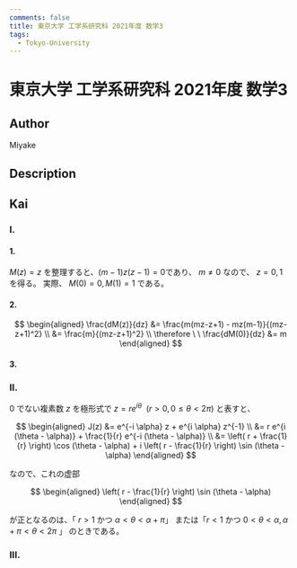 ```yaml
---
comments: false
title: 東京大学 工学系研究科 2021年度 数学3
tags:
  - Tokyo-University
---
```

# 東京大学 工学系研究科 2021年度 数学3

## **Author**
Miyake

## **Description**

## **Kai**
### I.
#### 1.
$M(z)=z$ を整理すると、$(m-1)z(z-1)=0$であり、 $m \ne 0$ なので、 $z=0,1$ を得る。
実際、 $M(0)=0, M(1)=1$ である。

#### 2.

$$
\begin{aligned}
\frac{dM(z)}{dz}
&= \frac{m(mz-z+1) - mz(m-1)}{(mz-z+1)^2}
\\
&= \frac{m}{(mz-z+1)^2}
\\
\therefore \ \ 
\frac{dM(0)}{dz} &= m
\end{aligned}
$$

#### 3.

### II.
$0$ でない複素数 $z$ を極形式で $z=re^{i \theta} \ \ (r \gt 0, 0 \leq \theta \lt 2 \pi)$
と表すと、

$$
\begin{aligned}
J(z)
&= e^{-i \alpha} z + e^{i \alpha} z^{-1}
\\
&= r e^{i (\theta - \alpha)} + \frac{1}{r} e^{-i (\theta - \alpha)}
\\
&= \left( r + \frac{1}{r} \right) \cos (\theta - \alpha) + i \left( r - \frac{1}{r} \right) \sin (\theta - \alpha)
\end{aligned}
$$

なので、これの虚部

$$
\begin{aligned}
\left( r - \frac{1}{r} \right) \sin (\theta - \alpha)
\end{aligned}
$$

が正となるのは、「 $r \gt 1$ かつ $\alpha \lt \theta \lt \alpha + \pi$」
または「$r \lt 1$ かつ $0 \lt \theta \lt \alpha, \alpha + \pi \lt \theta \lt 2 \pi$ 」
のときである。

### III.